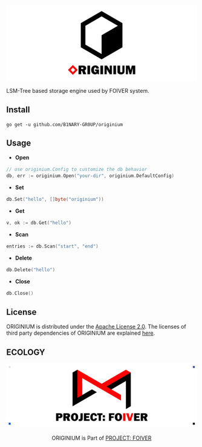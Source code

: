 ![ORIGINIUM](./images/ORIGINIUM.png)

LSM-Tree based storage engine used by FOIVER system.

## Install

```shell
go get -u github.com/B1NARY-GR0UP/originium
```

## Usage

- **Open**

```go
// use originium.Config to customize the db behavior
db, err := originium.Open("your-dir", originium.DefaultConfig)
```

- **Set**

```go
db.Set("hello", []byte("originium"))
``` 

- **Get**
 
```go
v, ok := db.Get("hello")
```

- **Scan**

```go
entries := db.Scan("start", "end")
```

- **Delete**

```go
db.Delete("hello")
```

- **Close**

```go
db.Close()
```

## License

ORIGINIUM is distributed under the [Apache License 2.0](./LICENSE). The licenses of third party dependencies of ORIGINIUM are explained [here](./licenses).

## ECOLOGY

<p align="center">
<img src="https://github.com/justlorain/justlorain/blob/main/images/PROJECT-FOIVER.png" alt="PROJECT: FOIVER"/>
<br/><br/>
ORIGINIUM is Part of <a href="https://github.com/B1NARY-GR0UP">PROJECT: FOIVER</a>
</p>
